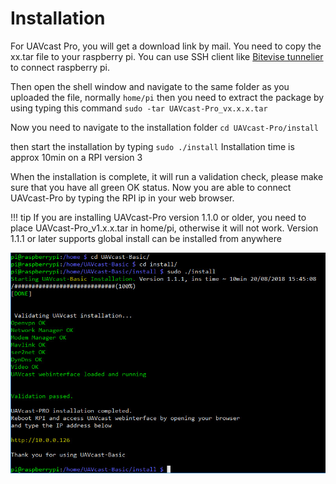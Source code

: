 # Installation

For UAVcast Pro, you will get a download link by mail. You need to copy the xx.tar file to your raspberry pi. 
You can use SSH client like [Bitevise tunnelier](https://dl.bitvise.com/BvSshClient-Inst.exe) to connect raspberry pi.

Then open the shell window and navigate to the same folder as you uploaded the file, normally ``home/pi``
then you need to extract the package by using typing this command `sudo -tar UAVcast-Pro_vx.x.x.tar`

Now you need to navigate to the installation folder
`cd UAVcast-Pro/install`

then start the installation by typing `sudo ./install`
Installation time is approx 10min on a RPI version 3

When the installation is complete, it will run a validation check, please make sure that you have all green OK status.
Now you are able to connect UAVcast-Pro by typing the RPI ip in your web browser.

!!! tip
    If you are installing UAVcast-Pro version 1.1.0 or older, you need to place UAVcast-Pro_v1.x.x.tar in home/pi, otherwise it will not work. 
    Version 1.1.1 or later supports global install can be installed from anywhere

![](images/validation.jpg)
